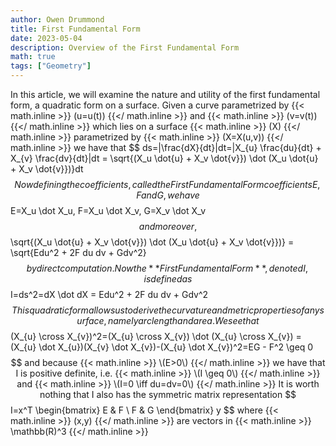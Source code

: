 ```yaml
---
author: Owen Drummond
title: First Fundamental Form
date: 2023-05-04
description: Overview of the First Fundamental Form
math: true
tags: ["Geometry"]
---
```


In this article, we will examine the nature and utility of the first fundamental form, a quadratic form on a surface. Given a curve parametrized by 
{{< math.inline >}}
\(u=u(t)\)
{{</ math.inline >}}
and
{{< math.inline >}}
\(v=v(t)\)
{{</ math.inline >}}
which lies on a surface 
{{< math.inline >}}
\(X\)
{{</ math.inline >}}
parametrized by
{{< math.inline >}}
\(X=X(u,v)\)
{{</ math.inline >}}
we have that 
$$
ds=|\frac{dX}{dt}|dt=|X_{u} \frac{du}{dt} + X_{v} \frac{dv}{dt}|dt = \sqrt{(X_u \dot{u} + X_v \dot{v}}) \dot (X_u \dot{u} + X_v \dot{v}})}dt
$$
Now defining the coefficients, called the First Fundamental Form coefficients E, F and G, we have 
$$
E=X_u \dot X_u, F=X_u \dot X_v, G=X_v \dot X_v
$$
and moreover,
$$
\sqrt{(X_u \dot{u} + X_v \dot{v}}) \dot (X_u \dot{u} + X_v \dot{v}})} = \sqrt{Edu^2 + 2F du dv + Gdv^2}
$$
by direct computation. Now the **First Fundamental Form**, denoted I, is defined as
$$
I=ds^2=dX \dot dX = Edu^2 + 2F du dv + Gdv^2
$$
This quadratic form allows us to derive the curvature and metric properties of any surface, namely arc length and area. We see that 
$$
(X_{u} \cross X_{v})^2=(X_{u} \cross X_{v}) \dot (X_{u} \cross X_{v}) = (X_{u} \dot X_{u})(X_{v} \dot X_{v})-(X_{u} \dot X_{v})^2=EG - F^2 \geq 0
$$ 
and because 
{{< math.inline >}}
\(E>0\)
{{</ math.inline >}}
we have that I is positive definite, i.e. 
{{< math.inline >}}
\(I \geq 0\)
{{</ math.inline >}}
and 
{{< math.inline >}}
\(I=0 \iff du=dv=0\)
{{</ math.inline >}}
It is worth nothing that I also has the symmetric matrix representation
$$
I=x^T \begin{bmatrix}
E & F \\
F & G 
\end{bmatrix} y
$$
where
{{< math.inline >}}
\(x,y\)
{{</ math.inline >}}
are vectors in 
{{< math.inline >}}
\mathbb(R)^3
{{</ math.inline >}}
